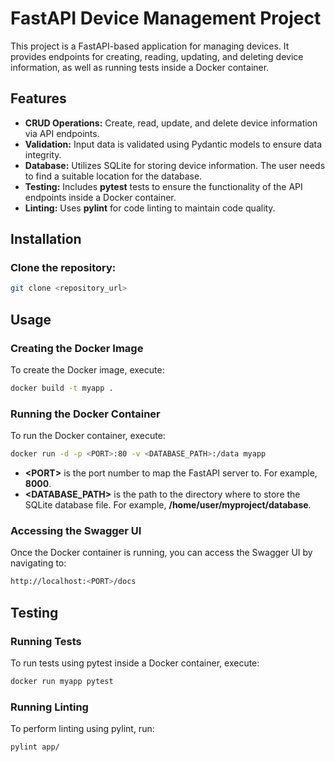# FastAPI Device Management Project

This project is a FastAPI-based application for managing devices.
It provides endpoints for creating, reading, updating, and deleting device information, as well as running tests inside a Docker container.

## Features
- **CRUD Operations:** Create, read, update, and delete device information via API endpoints.
- **Validation:** Input data is validated using Pydantic models to ensure data integrity.
- **Database:** Utilizes SQLite for storing device information. The user needs to find a suitable location for the database.
- **Testing:** Includes **pytest** tests to ensure the functionality of the API endpoints inside a Docker container.
- **Linting:** Uses **pylint** for code linting to maintain code quality.

## Installation
### Clone the repository:

```bash
git clone <repository_url>
```

## Usage
### Creating the Docker Image
To create the Docker image, execute:

```bash
docker build -t myapp .
```

### Running the Docker Container
To run the Docker container, execute:

```bash
docker run -d -p <PORT>:80 -v <DATABASE_PATH>:/data myapp
```

* **\<PORT>** is the port number to map the FastAPI server to. For example, **8000**.
* **\<DATABASE_PATH>** is the path to the directory where to store the SQLite database file. For example, **/home/user/myproject/database**.

### Accessing the Swagger UI
Once the Docker container is running, you can access the Swagger UI by navigating to:

```bash
http://localhost:<PORT>/docs
```

## Testing
### Running Tests
To run tests using pytest inside a Docker container, execute:

```bash
docker run myapp pytest
```

### Running Linting
To perform linting using pylint, run:

```bash
pylint app/
```